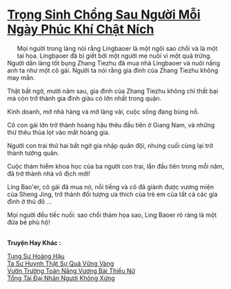 <a href="https://truyentiki.com/trong-sinh-chong-sau-nguoi-moi-ngay-phuc-khi-chat-nich.33720/" title="Trọng Sinh Chồng Sau Người Mỗi Ngày Phúc Khí Chật Ních"><h1>Trọng Sinh Chồng Sau Người Mỗi Ngày Phúc Khí Chật Ních</h1></a><div style="display:table"><img align="right" style="float: left; padding: 10px;" src="https://truyentiki.com/images/story/200x260/33720.jpg" alt="">Mọi người trong làng nói rằng Lingbaoer là một ngôi sao chổi và là một tai họa. Lingbaoer đã bị giết bởi một người mẹ nuôi vì một quả trứng. Người dân làng tốt bụng Zhang Tiezhu đã mua nhà Lingbaoer và nuôi nấng anh ta như một cô gái. Người ta nói rằng gia đình của Zhang Tiezhu không may mắn. <p></p> Thật bất ngờ, mười năm sau, gia đình của Zhang Tiezhu không chỉ thất bại mà còn trở thành gia đình giàu có lớn nhất trong quận. <p></p> Kinh doanh, mở nhà hàng và mở làng vải, cuộc sống đang bùng nổ. <p></p> Cô con gái lớn trở thành hoàng hậu thêu đầu tiên ở Giang Nam, và những thứ thêu thùa lọt vào mắt hoàng gia. <p></p> Người con trai thứ hai bất ngờ gia nhập quân đội, nhưng cuối cùng lại trở thành tướng quân. <p></p> Cuộc thám hiểm khoa học của ba người con trai, lần đầu tiên trong mỗi năm, đã trở thành nhà vô địch mới! <p></p> Ling Bao&#39;er, cô gái đã mua nó, nổi tiếng và cô đã giành được vương miện của Sheng Jing, trở thành đối tượng ưa thích của trẻ em của tất cả các gia đình ở thủ đô ... <p></p> Mọi người đều tiếc nuối: sao chổi thảm họa sao, Ling Baoer rõ ràng là một đứa bé phù hộ!</div><p><br><b>Truyện Hay Khác :</b></p><a href="https://truyentiki.com/tung-su-hoang-hau.33719/" alt="Tụng Sư Hoàng Hậu">Tụng Sư Hoàng Hậu</a><br/><a href="https://github.com/nownovels/top500/tree/master/truyenhay/33776/" alt="Ta Sư Huynh Thật Sự Quá Vững Vàng">Ta Sư Huynh Thật Sự Quá Vững Vàng</a><br/><a href="https://github.com/nownovels/top500/tree/master/truyenhay/33729/" alt="Vườn Trường Toàn Năng Vương Bài Thiếu Nữ">Vườn Trường Toàn Năng Vương Bài Thiếu Nữ</a><br/><a href="https://github.com/nownovels/top500/tree/master/truyenhay/33748/" alt="Tổng Tài Đại Nhân Ngươi Không Xứng">Tổng Tài Đại Nhân Ngươi Không Xứng</a><br/>